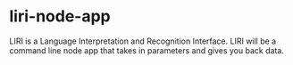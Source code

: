 # liri-node-app
LIRI is a Language Interpretation and Recognition Interface. LIRI will be a command line node app that takes in parameters and gives you back data.
